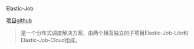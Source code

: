 Elastic-Job
  
  [项目github](https://github.com/dangdangdotcom/elastic-job/blob/master/README_cn.md)
  > 是一个分布式调度解决方案，由两个相互独立的子项目Elastic-Job-Lite和Elastic-Job-Cloud组成。